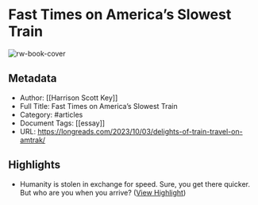 # Fast Times on America’s Slowest Train

![rw-book-cover](https://i0.wp.com/longreads.com/wp-content/uploads/2023/09/Copy-of-GettyImages-652755218.pdf.png?fit=2400%2C1400&ssl=1)

## Metadata
- Author: [[Harrison Scott Key]]
- Full Title: Fast Times on America’s Slowest Train
- Category: #articles
- Document Tags: [[essay]] 
- URL: https://longreads.com/2023/10/03/delights-of-train-travel-on-amtrak/

## Highlights
- Humanity is stolen in exchange for speed. Sure, you get there quicker. But who are you when you arrive? ([View Highlight](https://read.readwise.io/read/01hjrmnpa0aa681g8w8pjf7nat))
